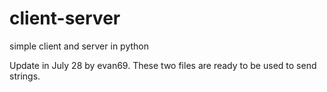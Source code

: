 # client-server
simple client and server in python


Update in July 28 by evan69.
These two files are ready to be used to send strings.
